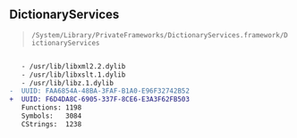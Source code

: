 ## DictionaryServices

> `/System/Library/PrivateFrameworks/DictionaryServices.framework/DictionaryServices`

```diff

   - /usr/lib/libxml2.2.dylib
   - /usr/lib/libxslt.1.dylib
   - /usr/lib/libz.1.dylib
-  UUID: FAA6854A-48BA-3FAF-B1A0-E96F32742B52
+  UUID: F6D4DA8C-6905-337F-8CE6-E3A3F62FB503
   Functions: 1198
   Symbols:   3084
   CStrings:  1238

```
